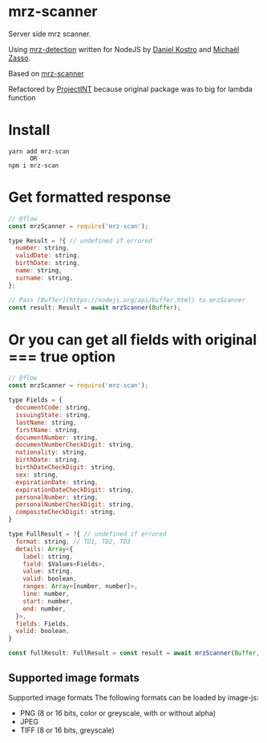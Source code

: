# mrz-scanner

Server side mrz scanner.

Using [mrz-detection](https://github.com/image-js/mrz-detection) written for NodeJS by [Daniel Kostro](https://github.com/stropitek) and [Michaël Zasso](https://github.com/targos).

Based on [mrz-scanner](https://github.com/alsenet-labs/mrz-scanner)

Refactored by [ProjectINT](https://github.com/ProjectINT) because original package was to big for lambda function

# Install

```
yarn add mrz-scan
      OR
npm i mrz-scan
```

# Get formatted response

```js
// @flow
const mrzScanner = require('mrz-scan');

type Result = ?{ // undefined if errored
  number: string,
  validDate: string,
  birthDate: string,
  name: string,
  surname: string,
};

// Pass [Buffer](https://nodejs.org/api/buffer.html) to mrzScanner
const result: Result = await mrzScanner(Buffer);

```
# Or you can get all fields with original === true option

```js
// @flow
const mrzScanner = require('mrz-scan');

type Fields = {
  documentCode: string,
  issuingState: string,
  lastName: string,
  firstName: string,
  documentNumber: string,
  documentNumberCheckDigit: string,
  nationality: string,
  birthDate: string,
  birthDateCheckDigit: string,
  sex: string,
  expirationDate: string,
  expirationDateCheckDigit: string,
  personalNumber: string,
  personalNumberCheckDigit: string,
  compositeCheckDigit: string,
}

type FullResult = ?{ // undefined if errored
  format: string, // TD1, TD2, TD3
  details: Array<{
    label: string,
    field: $Values<Fields>,
    value: string,
    valid: boolean,
    ranges: Array<[number, number]>,
    line: number,
    start: number,
    end: number,
  }>,
  fields: Fields,
  valid: boolean,
}

const fullResult: FullResult = const result = await mrzScanner(Buffer, { original: true });

```

## Supported image formats

Supported image formats
The following formats can be loaded by image-js:

* PNG (8 or 16 bits, color or greyscale, with or without alpha)
* JPEG
* TIFF (8 or 16 bits, greyscale)

